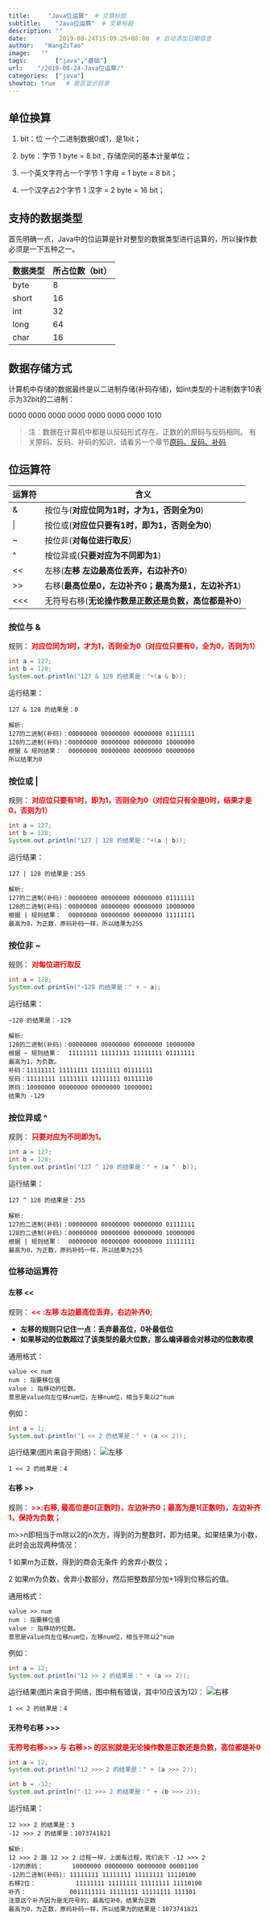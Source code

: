 ```yaml
---
title:     "Java位运算"  # 文章标题
subtitle:    "Java位运算"  # 文章标题
description: ""
date:         2019-08-24T15:09:25+08:00  # 自动添加日期信息
author:   "WangZiTao"
image:   ""
tags:        ["java","基础"]
url:    "/2019-08-24-Java位运算/"
categories:  ["java"]
showtoc: true   # 是否显示目录
---
```


## 单位换算

1. bit：位
    一个二进制数据0或1，是1bit；

2. byte：字节
    1 byte = 8 bit , 存储空间的基本计量单位；

3. 一个英文字符占一个字节
    1 字母 = 1 byte = 8 bit；

4. 一个汉字占2个字节
    1 汉字 = 2 byte = 16 bit；





## 支持的数据类型

首先明确一点，Java中的位运算是针对整型的数据类型进行运算的，所以操作数必须是一下五种之一。


|数据类型|	所占位数（bit）|
|--------|---------------|
|byte	|8
|short|	16
|int	|32
|long	|64
|char	|16



## 数据存储方式

计算机中存储的数据最终是以二进制存储(补码存储)，如int类型的十进制数字10表示为32bit的二进制：

0000 0000 0000 0000 0000 0000 0000 1010

>注：数据在计算机中都是以反码形式存在。正数的的原码与反码相同。
    有关原码、反码、补码的知识，请看另一个章节[原码、反码、补码](https://wangzitao6.github.io/2019-08-23-%E5%8E%9F%E7%A0%81-%E8%A1%A5%E7%A0%81-%E5%8F%8D%E7%A0%81/)

## 位运算符

| 运算符   |    含义 |
|------- |-------|
|&	|按位与(**对应位同为1时，才为1，否则全为0**)
| \|	|按位或(**对应位只要有1时，即为1，否则全为0**)
|~	|按位非(**对每位进行取反**)
|^	|按位异或(**只要对应为不同即为1**)
|<<	| 左移(**左移 左边最高位丢弃，右边补齐0**)
|>>	|右移(**最高位是0，左边补齐0；最高为是1，左边补齐1**)
|<<<	|无符号右移(**无论操作数是正数还是负数，高位都是补0**)

### 按位与 &

规则：**<font color = "red"> 对应位同为1时，才为1，否则全为0（对应位只要有0，全为0，否则为1） </font>**

```java
int a = 127;
int b = 128;
System.out.println("127 & 128 的结果是："+(a & b));
```

运行结果：

```
127 & 128 的结果是：0

解析: 
127的二进制(补码)：00000000 00000000 00000000 01111111
128的二进制(补码)：00000000 00000000 00000000 10000000
根据 & 规则结果：  00000000 00000000 00000000 00000000
所以结果为0
```
### 按位或 |

规则： **<font color = "red"> 对应位只要有1时，即为1，否则全为0（对应位只有全是0时，结果才是0，否则为1） </font>**

```java
int a = 127;
int b = 128;
System.out.println("127 | 128 的结果是："+(a | b));
```

运行结果：

```
127 | 128 的结果是：255

解析: 
127的二进制(补码)：00000000 00000000 00000000 01111111
128的二进制(补码)：00000000 00000000 00000000 10000000
根据 | 规则结果：  00000000 00000000 00000000 11111111
最高为0，为正数，原码补码一样，所以结果为255
```

### 按位非 ~

规则： **<font color = "red">对每位进行取反 </font>**

```java
int a = 128;
System.out.println("~128 的结果是：" + ~ a);
```
运行结果：

```
~128 的结果是：-129

解析: 
128的二进制(补码)：00000000 00000000 00000000 10000000
根据 ~ 规则结果：  11111111 11111111 11111111 01111111
最高为1，为负数。
补码：11111111 11111111 11111111 01111111
反码：11111111 11111111 11111111 01111110
原码：10000000 00000000 00000000 10000001
结果为 -129
```

### 按位异或 ^

规则： **<font color = "red"> 只要对应为不同即为1。 </font>**

```java
int a = 127;
int b = 128;
System.out.println("127 ^ 128 的结果是：" + (a ^  b));
```

运行结果：

```
127 ^ 128 的结果是：255

解析: 
127的二进制(补码)：00000000 00000000 00000000 01111111
128的二进制(补码)：00000000 00000000 00000000 10000000
根据 | 规则结果：  00000000 00000000 00000000 11111111
最高为0，为正数，原码补码一样，所以结果为255
```

### 位移动运算符

#### 左移 <<

规则：**<font color = "red"> << :左移 左边最高位丢弃，右边补齐0; </font>**

* **左移的规则只记住一点：丢弃最高位，0补最低位**
* **如果移动的位数超过了该类型的最大位数，那么编译器会对移动的位数取模**

通用格式：

```
value << num 
num : 指要移位值   
value : 指移动的位数。
意思是value向左位移num位，左移num位，相当于乘以2^num
```

例如：

```java
int a = 1;
System.out.println("1 << 2 的结果是：" + (a << 2));
```

运行结果(图片来自于网络)：
![左移](https://wangzitao-blog.oss-cn-hangzhou.aliyuncs.com/19/08/26/%E5%B7%A6%E7%A7%BB2.png)

```
1 << 2 的结果是：4
```



#### 右移 >>

规则：**<font color = "red"> >>:右移, 最高位是0(正数时)，左边补齐0；最高为是1(正数时)，左边补齐1，保持为负数；</font>**


m>>n即相当于m除以2的n次方，得到的为整数时，即为结果。如果结果为小数，此时会出现两种情况：

1 如果m为正数，得到的商会无条件 的舍弃小数位；

2 如果m为负数，舍弃小数部分，然后把整数部分加+1得到位移后的值。

通用格式：

```
value >> num 
num : 指要移位值   
value : 指移动的位数。
意思是value向左位移num位，左移num位，相当于除以2^num
```

例如：

```java
int a = 12;
System.out.println("12 >> 2 的结果是：" + (a >> 2));
```

运行结果(图片来自于网络，图中稍有错误，其中10应该为12)：
![右移](https://wangzitao-blog.oss-cn-hangzhou.aliyuncs.com/19/08/26/%E5%8F%B3%E7%A7%BB.png)


```
1 << 2 的结果是：4
```

#### 无符号右移 >>>

**<font color = "red">无符号右移>>> 与 右移>> 的区别就是无论操作数是正数还是负数，高位都是补0</font>**

```java
int a = 12;
System.out.println("12 >>> 2 的结果是：" + (a >>> 2));

int b = -12;
System.out.println("-12 >>> 2 的结果是：" + (b >>> 2));
```

运行结果：

```
12 >>> 2 的结果是：3
-12 >>> 2 的结果是：1073741821

解析: 
12 >>> 2 跟 12 >> 2 过程一样，上面有过程，我们说下 -12 >>> 2
-12的原码：        10000000 00000000 00000000 00001100
-12的二进制(补码): 11111111 11111111 11111111 11110100
右移2位：           11111111 11111111 11111111 11110100
补齐：            0011111111 11111111 11111111 111101
注意这个补齐因为是无符号的，最高位补0，结果为正数
最高为0，为正数，原码补码一样，所以结果为的结果是：1073741821
```
